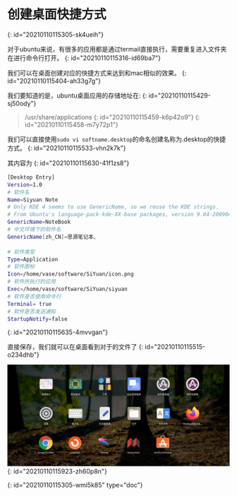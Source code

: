 # 创建桌面快捷方式
{: id="20210110115305-sk4ueih"}

对于ubuntu来说，有很多的应用都是通过termail直接执行，需要重复进入文件夹在进行命令行打开。
{: id="20210110115316-id69ba7"}

我们可以在桌面创建对应的快捷方式来达到和mac相似的效果。
{: id="20210110115404-ah33g7g"}

我们要知道的是，ubuntu桌面应用的存储地址在:
{: id="20210110115429-sj50ody"}

> /usr/share/applications
> {: id="20210110115459-k6p42o9"}
{: id="20210110115458-m7y72p1"}

我们可以直接使用`sudo vi softname.desktop`的命名创建名称为.desktop的快捷方式。
{: id="20210110115533-vhn2k7k"}

其内容为
{: id="20210110115630-41f1zs8"}

```bash
[Desktop Entry]
Version=1.0
# 软件名
Name=Siyuan Note
# Only KDE 4 seems to use GenericName, so we reuse the KDE strings.
# From Ubuntu's language-pack-kde-XX-base packages, version 9.04-20090413.
GenericName=NoteBook
# 中文环境下的软件名
GenericName[zh_CN]=思源笔记本、

# 软件类型
Type=Application
# 软件图标
Icon=/home/vase/software/SiYuan/icon.png
# 软件所执行的应用
Exec=/home/vase/software/SiYuan/siyuan
# 软件是否使用命令行
Terminal= true
# 软件是否发送通知
StartupNotify=false
```
{: id="20210110115635-4mvvgan"}

直接保存，我们就可以在桌面看到对于的文件了
{: id="20210110115515-o234dhb"}

![20210110115911的屏幕截图.png](assets/ubuntu-softwre-desktop-icon.png)
{: id="20210110115923-zh60p8n"}


{: id="20210110115305-wmi5k85" type="doc"}
